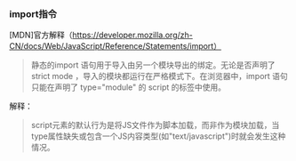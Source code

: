 
### import指令

[MDN]官方解释（https://developer.mozilla.org/zh-CN/docs/Web/JavaScript/Reference/Statements/import）
> 静态的import 语句用于导入由另一个模块导出的绑定。无论是否声明了 strict mode ，导入的模块都运行在严格模式下。在浏览器中，import 语句只能在声明了 type="module" 的 script 的标签中使用。

解释：
> script元素的默认行为是将JS文件作为脚本加载，而非作为模块加载，当type属性缺失或包含一个JS内容类型(如"text/javascript")时就会发生这种情况。<script>元素可以执行内联代码或加载src中指定的文件，当type属性的值为"module"时支持加载模块。将type设置为"module"可以让浏览器将所有内联代码或包含在src指定的文件中的代码按照模块而非脚本的方式加载

​
import命令具有提升效果，会提升到整个模块的头部，首先执行引擎处理import 指令是在编译时，即代码运行之前，所以import指令必须放在模块的顶层，不能放在代码中，所以如下代码会报错：

```
if(a===2) {
	import '../a/a.js'
}
```

### import() 
为了像node的require一样实现动态加载，于是出现了import（）函数,与require的功能类似，可以实现动态加载，但是import()函数是异步加载的，require是同步加载的，会造成性能问题。import（）函数返回一个promise对象，import()模块加载成功后，这个模块会作为一个对象，当作then方法的参数，主要适应场景有：条件加载，vue定义异步组件，路由按需加载等。由于返回一个promise，所以可以用.then的来获取到export的值

```
import('./myModule.js')
	.then(myModule => {
	console.log(myModule.default);
});

import()还允许动态生成路径
import(fun())  // 路径有fun()动态返回
.then(...);

还可以同时加载多个模块
Promise.all([
import('./module1.js'),
import('./module2.js'),
import('./module3.js'),
])
.then(([module1, module2, module3]) => {
···
});
```

### 异步组件
vue定义异步组件时，允许将组件定义成一个工程函数，返回一个promise,在需要渲染该组件时再加载，import（）函数刚好返回一个promise

异步组件：
```
Vue.component('head-com', function (resolve, reject) {
	$.get("./head.html").then(function (res) {
	    resolve({
	        template: res
	    })
    }
});
```
使用import（）后的异步组件定义：
```
Vue.component('async-webpack-example',
  // 该 `import` 函数返回一个 `Promise` 对象。
  () => import('./my-async-component')
)
```

### 总结：

1、在JavaScript ES6中，export与export default均可用于导出常量、函数、文件、模块等，你可以在其它文件或模块中通过import+(常量 | 函数 | 文件 | 模块)名的方式，将其导入，以便能够对其进行使用，但在一个文件或模块中，export、import可以有多个，export default仅有一个
2、通过export方式导出，在导入时要加{ }，export default则不需要
3、module.exports / exports  :  只有node支持的导出
```
module.exports = {
a  : ' ',
fun:''
}


exports.a = ' '
exports.fun = ' '
```
4、export / export default  :  只有es6支持的导出

```
export:
// 写法一
export var m = 1;
export function fun() {}

// 写法二
var m = 1;
export {m};

// 写法三
var n = 1;
export {n as m};

export default: 
//写法一：
var name = 1
export default name

//写法二
export default {
a: ' ' ,
str: ' ',
fun: ' '
}
```

5、import : 只有es6支持的导入
```
import   myname (as secondname)   from  ' export '
import  { myname (as secondname) ,  myname2  (as thirdname)  }   from ' export default '
```
6、require:  node和es6都支持的导入
```
var  a = require(' ./filepath ')
```